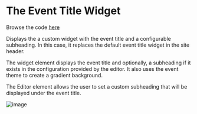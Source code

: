 # The Event Title Widget

Browse the code [here](https://github.com/cvent/custom-widgets-labs/tree/main/examples/EventTitleWidget)

Displays the  a custom widget with the event title and a configurable subheading. In this case, it replaces the default event title widget in the site header.

The widget element displays  the event title and optionally, a subheading if it exists in the configuration provided by the editor. It also uses the event theme to create a gradient background.

The Editor element allows the user to set a custom subheading that will be displayed under the event title.

![image](../EventTitleWidget/EventTitleWidgetInsiteDesigner.png)
